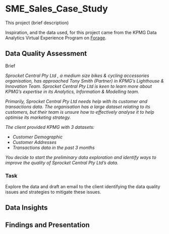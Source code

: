 # SME_Sales_Case_Study

This project (brief description)

Inspiration, and the data used, for this project came from the KPMG Data Analytics Virtual Experience Program on [Forage](https://www.theforage.com/virtual-internships/theme/m7W4GMqeT3bh9Nb2c/KPMG-Data-Analytics-Virtual-Internship?ref=oiP3eujQmJmMY5YfG).

## Data Quality Assessment

Brief

*Sprocket Central Pty Ltd , a medium size bikes & cycling accessories organisation, has approached Tony Smith (Partner) in KPMG’s Lighthouse & Innovation Team. Sprocket Central Pty Ltd  is keen to learn more about KPMG’s expertise in its Analytics, Information & Modelling team.*

*Primarily, Sprocket Central Pty Ltd needs help with its customer and transactions data. The organisation has a large dataset relating to its customers, but their team is unsure how to effectively analyse it to help optimise its marketing strategy.*

*The client provided KPMG with 3 datasets:*

- *Customer Demographic*
- *Customer Addresses*
- *Transactions data in the past 3 months*

*You decide to start the preliminary data exploration and identify ways to improve the quality of Sprocket Central Pty Ltd’s data.*

### Task
Explore the data and draft an email to the client identifying the data quality issues and strategies to mitigate these issues.

## Data Insights

## Findings and Presentation
